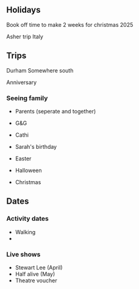 
## Holidays
Book off time to make 2 weeks for christmas 2025

Asher trip
Italy

## Trips
Durham
Somewhere south

Anniversary

### Seeing family
- Parents (seperate and together)
- G&G
- Cathi

- Sarah's birthday
- Easter
- Halloween
- Christmas
## Dates
### Activity dates
- Walking
- 


### Live shows
- Stewart Lee (April)
- Half alive (May)
- Theatre voucher

